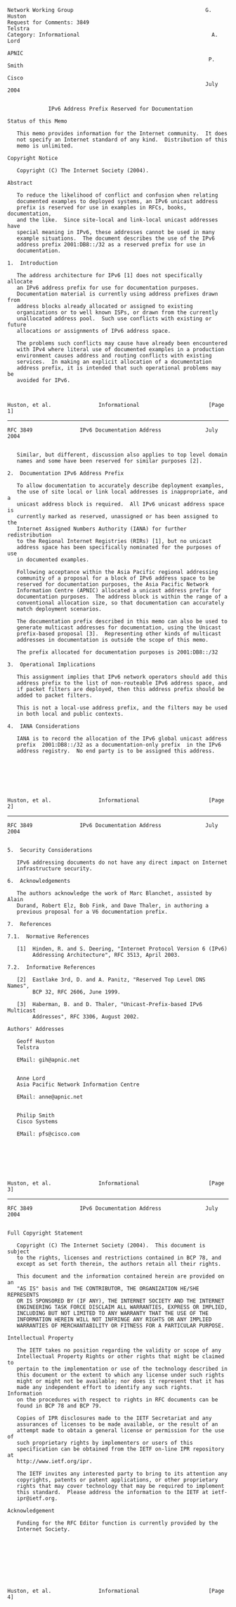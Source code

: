     Network Working Group                                          G. Huston
    Request for Comments: 3849                                       Telstra
    Category: Informational                                          A. Lord
                                                                       APNIC
                                                                    P. Smith
                                                                       Cisco
                                                                   July 2004


                 IPv6 Address Prefix Reserved for Documentation

    Status of this Memo

       This memo provides information for the Internet community.  It does
       not specify an Internet standard of any kind.  Distribution of this
       memo is unlimited.

    Copyright Notice

       Copyright (C) The Internet Society (2004).

    Abstract

       To reduce the likelihood of conflict and confusion when relating
       documented examples to deployed systems, an IPv6 unicast address
       prefix is reserved for use in examples in RFCs, books, documentation,
       and the like.  Since site-local and link-local unicast addresses have
       special meaning in IPv6, these addresses cannot be used in many
       example situations.  The document describes the use of the IPv6
       address prefix 2001:DB8::/32 as a reserved prefix for use in
       documentation.

    1.  Introduction

       The address architecture for IPv6 [1] does not specifically allocate
       an IPv6 address prefix for use for documentation purposes.
       Documentation material is currently using address prefixes drawn from
       address blocks already allocated or assigned to existing
       organizations or to well known ISPs, or drawn from the currently
       unallocated address pool.  Such use conflicts with existing or future
       allocations or assignments of IPv6 address space.

       The problems such conflicts may cause have already been encountered
       with IPv4 where literal use of documented examples in a production
       environment causes address and routing conflicts with existing
       services.  In making an explicit allocation of a documentation
       address prefix, it is intended that such operational problems may be
       avoided for IPv6.



    Huston, et al.               Informational                      [Page 1]

------------------------------------------------------------------------

``` newpage
RFC 3849               IPv6 Documentation Address              July 2004


   Similar, but different, discussion also applies to top level domain
   names and some have been reserved for similar purposes [2].

2.  Documentation IPv6 Address Prefix

   To allow documentation to accurately describe deployment examples,
   the use of site local or link local addresses is inappropriate, and a
   unicast address block is required.  All IPv6 unicast address space is
   currently marked as reserved, unassigned or has been assigned to the
   Internet Assigned Numbers Authority (IANA) for further redistribution
   to the Regional Internet Registries (RIRs) [1], but no unicast
   address space has been specifically nominated for the purposes of use
   in documented examples.

   Following acceptance within the Asia Pacific regional addressing
   community of a proposal for a block of IPv6 address space to be
   reserved for documentation purposes, the Asia Pacific Network
   Information Centre (APNIC) allocated a unicast address prefix for
   documentation purposes.  The address block is within the range of a
   conventional allocation size, so that documentation can accurately
   match deployment scenarios.

   The documentation prefix described in this memo can also be used to
   generate multicast addresses for documentation, using the Unicast
   prefix-based proposal [3].  Representing other kinds of multicast
   addresses in documentation is outside the scope of this memo.

   The prefix allocated for documentation purposes is 2001:DB8::/32

3.  Operational Implications

   This assignment implies that IPv6 network operators should add this
   address prefix to the list of non-routeable IPv6 address space, and
   if packet filters are deployed, then this address prefix should be
   added to packet filters.

   This is not a local-use address prefix, and the filters may be used
   in both local and public contexts.

4.  IANA Considerations

   IANA is to record the allocation of the IPv6 global unicast address
   prefix  2001:DB8::/32 as a documentation-only prefix  in the IPv6
   address registry.  No end party is to be assigned this address.







Huston, et al.               Informational                      [Page 2]
```

------------------------------------------------------------------------

``` newpage
RFC 3849               IPv6 Documentation Address              July 2004


5.  Security Considerations

   IPv6 addressing documents do not have any direct impact on Internet
   infrastructure security.

6.  Acknowledgements

   The authors acknowledge the work of Marc Blanchet, assisted by Alain
   Durand, Robert Elz, Bob Fink, and Dave Thaler, in authoring a
   previous proposal for a V6 documentation prefix.

7.  References

7.1.  Normative References

   [1]  Hinden, R. and S. Deering, "Internet Protocol Version 6 (IPv6)
        Addressing Architecture", RFC 3513, April 2003.

7.2.  Informative References

   [2]  Eastlake 3rd, D. and A. Panitz, "Reserved Top Level DNS Names",
        BCP 32, RFC 2606, June 1999.

   [3]  Haberman, B. and D. Thaler, "Unicast-Prefix-based IPv6 Multicast
        Addresses", RFC 3306, August 2002.

Authors' Addresses

   Geoff Huston
   Telstra

   EMail: gih@apnic.net


   Anne Lord
   Asia Pacific Network Information Centre

   EMail: anne@apnic.net


   Philip Smith
   Cisco Systems

   EMail: pfs@cisco.com







Huston, et al.               Informational                      [Page 3]
```

------------------------------------------------------------------------

``` newpage
RFC 3849               IPv6 Documentation Address              July 2004


Full Copyright Statement

   Copyright (C) The Internet Society (2004).  This document is subject
   to the rights, licenses and restrictions contained in BCP 78, and
   except as set forth therein, the authors retain all their rights.

   This document and the information contained herein are provided on an
   "AS IS" basis and THE CONTRIBUTOR, THE ORGANIZATION HE/SHE REPRESENTS
   OR IS SPONSORED BY (IF ANY), THE INTERNET SOCIETY AND THE INTERNET
   ENGINEERING TASK FORCE DISCLAIM ALL WARRANTIES, EXPRESS OR IMPLIED,
   INCLUDING BUT NOT LIMITED TO ANY WARRANTY THAT THE USE OF THE
   INFORMATION HEREIN WILL NOT INFRINGE ANY RIGHTS OR ANY IMPLIED
   WARRANTIES OF MERCHANTABILITY OR FITNESS FOR A PARTICULAR PURPOSE.

Intellectual Property

   The IETF takes no position regarding the validity or scope of any
   Intellectual Property Rights or other rights that might be claimed to
   pertain to the implementation or use of the technology described in
   this document or the extent to which any license under such rights
   might or might not be available; nor does it represent that it has
   made any independent effort to identify any such rights.  Information
   on the procedures with respect to rights in RFC documents can be
   found in BCP 78 and BCP 79.

   Copies of IPR disclosures made to the IETF Secretariat and any
   assurances of licenses to be made available, or the result of an
   attempt made to obtain a general license or permission for the use of
   such proprietary rights by implementers or users of this
   specification can be obtained from the IETF on-line IPR repository at
   http://www.ietf.org/ipr.

   The IETF invites any interested party to bring to its attention any
   copyrights, patents or patent applications, or other proprietary
   rights that may cover technology that may be required to implement
   this standard.  Please address the information to the IETF at ietf-
   ipr@ietf.org.

Acknowledgement

   Funding for the RFC Editor function is currently provided by the
   Internet Society.









Huston, et al.               Informational                      [Page 4]
```
